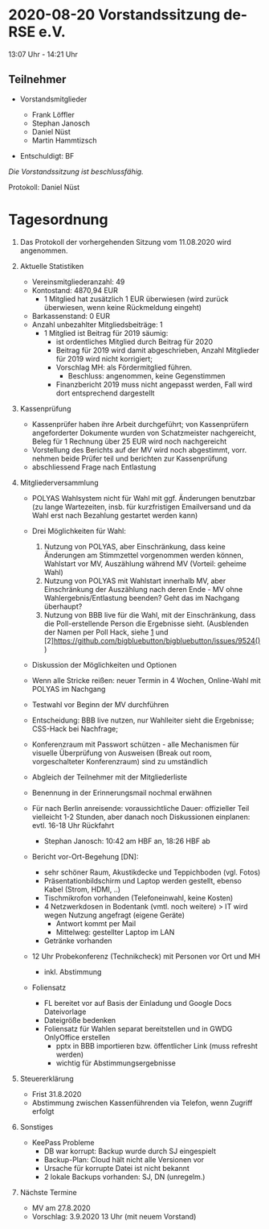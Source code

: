# 2020-08-20 Vorstandssitzung de-RSE e.V.

13:07 Uhr - 14:21 Uhr

## Teilnehmer

- Vorstandsmitglieder
    - Frank Löffler
    - Stephan Janosch
    - Daniel Nüst
    - Martin Hammtizsch

- Entschuldigt: BF

*Die Vorstandssitzung ist beschlussfähig.*

Protokoll: Daniel Nüst

# Tagesordnung

1. Das Protokoll der vorhergehenden Sitzung vom 11.08.2020 wird angenommen.
2. Aktuelle Statistiken
    - Vereinsmitgliederanzahl: 49
    - Kontostand: 4870,94 EUR
        - 1 Mitglied hat zusätzlich 1 EUR überwiesen (wird zurück überwiesen, wenn keine Rückmeldung eingeht)
    - Barkassenstand: 0 EUR
    - Anzahl unbezahlter Mitgliedsbeiträge: 1 
        - 1 Mitglied ist Beitrag für 2019 säumig:
            - ist ordentliches Mitglied durch Beitrag für 2020
            - Beitrag für 2019 wird damit abgeschrieben, Anzahl Mitglieder für 2019 wird nicht korrigiert;
            - Vorschlag MH: als Fördermitglied führen. 
                - Beschluss: angenommen, keine Gegenstimmen
            - Finanzbericht 2019 muss nicht angepasst werden, Fall wird dort entsprechend dargestellt


3. Kassenprüfung
    - Kassenprüfer haben ihre Arbeit durchgeführt; von Kassenprüfern angeforderter Dokumente wurden von Schatzmeister nachgereicht, Beleg für 1 Rechnung über 25 EUR wird noch nachgereicht
    - Vorstellung des Berichts auf der MV wird noch abgestimmt, vorr. nehmen beide Prüfer teil und berichten zur Kassenprüfung
    - abschliessend Frage nach Entlastung


4. Mitgliederversammlung
    - POLYAS Wahlsystem nicht für Wahl mit ggf. Änderungen benutzbar (zu lange Wartezeiten, insb. für kurzfristigen Emailversand und da Wahl erst nach Bezahlung gestartet werden kann)
    - Drei Möglichkeiten für Wahl:
        1. Nutzung von POLYAS, aber Einschränkung, dass keine Änderungen am Stimmzettel vorgenommen werden können, Wahlstart vor MV, Auszählung während MV (Vorteil: geheime Wahl)
        2. Nutzung von POLYAS mit Wahlstart innerhalb MV, aber Einschränkung der Auszählung nach deren Ende - MV ohne Wahlergebnis/Entlastung beenden? Geht das im Nachgang überhaupt?
        3. Nutzung von BBB live für die Wahl, mit der Einschränkung, dass die Poll-erstellende Person die Ergebnisse sieht. (Ausblenden der Namen per Poll Hack, siehe [1](https://groups.google.com/g/bigbluebutton-dev/c/mj2CBmcFKUc?pli=1) und [2]https://github.com/bigbluebutton/bigbluebutton/issues/9524())
        
    - Diskussion der Möglichkeiten und Optionen
    - Wenn alle Stricke reißen: neuer Termin in 4 Wochen, Online-Wahl mit POLYAS im Nachgang
    - Testwahl vor Beginn der MV durchführen
    - Entscheidung: BBB live nutzen, nur Wahlleiter sieht die Ergebnisse; CSS-Hack bei Nachfrage;
    - Konferenzraum mit Passwort schützen - alle Mechanismen für visuelle Überprüfung von Ausweisen (Break out room, vorgeschalteter Konferenzraum) sind zu umständlich
    - Abgleich der Teilnehmer mit der Mitgliederliste
    - Benennung in der Erinnerungsmail nochmal erwähnen 
    - Für nach Berlin anreisende: voraussichtliche Dauer: offizieller Teil vielleicht 1-2 Stunden, aber danach noch Diskussionen einplanen: evtl. 16-18 Uhr Rückfahrt
        - Stephan Janosch: 10:42 am HBF an, 18:26 HBF ab
    - Bericht vor-Ort-Begehung [DN]:
        - sehr schöner Raum, Akustikdecke und Teppichboden (vgl. Fotos)
        - Präsentationbildschirm und Laptop werden gestellt, ebenso Kabel (Strom, HDMI, ..)
        - Tischmikrofon vorhanden (Telefoneinwahl, keine Kosten)
        - 4 Netzwerkdosen in Bodentank (vmtl. noch weitere) > IT wird wegen Nutzung angefragt (eigene Geräte)
            - Antwort kommt per Mail
            - Mittelweg: gestellter Laptop im LAN
        - Getränke vorhanden
    - 12 Uhr Probekonferenz (Technikcheck) mit Personen vor Ort und MH
        - inkl. Abstimmung
    - Foliensatz
        - FL bereitet vor auf Basis der Einladung und Google Docs Dateivorlage
        - Dateigröße bedenken
        - Foliensatz für Wahlen separat bereitstellen und in GWDG OnlyOffice erstellen
            - pptx in BBB importieren bzw. öffentlicher Link (muss refresht werden)
            - wichtig für Abstimmungsergebnisse
5. Steuererklärung
    - Frist 31.8.2020
    - Abstimmung zwischen Kassenführenden via Telefon, wenn Zugriff erfolgt

6. Sonstiges
    - KeePass Probleme
        - DB war korrupt: Backup wurde durch SJ eingespielt
        - Backup-Plan: Cloud hält nicht alle Versionen vor
        - Ursache für korrupte Datei ist nicht bekannt
        - 2 lokale Backups vorhanden: SJ, DN (unregelm.)
8. Nächste Termine
    - MV am 27.8.2020
    - Vorschlag: 3.9.2020 13 Uhr (mit neuem Vorstand)

